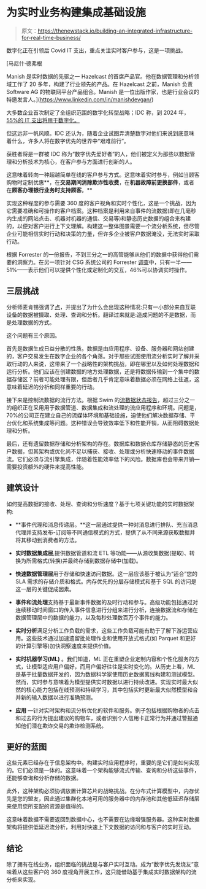 # 为实时业务构建集成基础设施

> 原文：<https://thenewstack.io/building-an-integrated-infrastructure-for-real-time-business/>

数字化正在引领后 Covid IT 支出，重点关注实时客户参与，这是一项挑战。

 [马尼什·德弗根

Manish 是实时数据的先驱之一 Hazelcast 的首席产品官。他在数据管理和分析领域工作了 20 多年，构建了行业领先的产品。在 Hazelcast 之前，Manish 负责 Software AG 的物联网平台产品组合。Manish 是一位出版作家，也是行业会议的特邀发言人。](https://www.linkedin.com/in/manishdevgan/) 

大多数企业首次制定了全组织范围的数字化转型战略；IDC 称，到 2024 年，[55%的 IT 支出将用于数字化。](https://www.idc.com/getdoc.jsp?containerId=US47115521)

但这远非一帆风顺。IDC 还认为，随着企业试图弄清楚数字对他们来说到底意味着什么，许多人将在数字优先的世界中“艰难前行”。

获胜者将是一群被 IDC 称为“数字优先爱好者”的人，他们被定义为那些以数据管理和分析技术为核心，在客户参与方面进行创新的人。

这意味着转向一种超越简单在线的客户参与方式。这意味着实时参与，例如当顾客购物时定制优惠**，在**交易期间消除欺诈性收费**，在**机器故障前更换部件**，或者在**顾客办理银行业务时支持顾客**。**

实现这种程度的参与需要 360 度的客户视角和实时个性化，这是一个挑战，因为它需要准确和可操作的客户档案。这种档案是利用来自事件的流数据(即在几毫秒内生成的网站点击、机器对机器的通信、交易等)和静态历史数据的组合来构建的，以便对客户进行上下文理解。构建这一整体图景需要一个流分析系统，但尽管企业可能相信实时行动和决策的力量，但许多企业被客户数据淹没，无法实时采取行动。

根据 Forrester 的一份报告，不到三分之一的高管能够从他们的数据中获得他们需要的洞察力。在另一项针对 CSG 系统公司的 Forrester [调查](https://www.businesswire.com/news/home/20200513005072/en/CSG-Survey-Internal-Silos-Data-Overload-Hampering-Great-Customer-Experience-Delivery)中，只有一半——51%——表示他们可以提供个性化或定制化的交互，46%可以协调实时操作。

## **三层挑战**

分析师麦肯锡强调了[点](https://www.mckinsey.com/business-functions/mckinsey-analytics/our-insights/the-data-driven-enterprise-of-2025)，并提出了为什么会出现这种情况:只有一小部分来自互联设备的数据被摄取、处理、查询和分析。翻译过来就是:造成问题的不是数据，而是处理数据的方式。

这个问题有三个原因。

首先是数据生成日益分散的性质。数据是由应用程序、设备、服务器和网站创建的，客户交易发生在数字企业的各个角落。对于那些试图使用流分析实时了解并采取行动的人来说，这带来了一个战略性的架构挑战，即在哪里以及如何处理数据和运行分析。他们应该在创建数据的地方处理数据，还是将数据传输到一个集中的数据存储区？前者可能处理有限，但后者几乎肯定意味着数据必须在网络上往返，这意味着延迟的分析和同样重要的行动。

接下来是控制流数据的流行方法。根据 Swim 的[流数据状态报告](https://www.swim.ai/resources/?event=infoq&paper=Streaming-Data-Survey-Report)，超过三分之一的组织正在采用用于数据管道、数据集成和流处理的流应用程序和环境。问题是，70%的公司正在建立自己的流媒体环境和基础设施，迫使他们解决数据存储、平台优化和系统集成等问题。这种错误会导致效率低下和性能开销，从而阻碍数据处理和分析。

最后，还有遗留数据存储和分析架构的存在。数据库和数据仓库存储静态的历史客户数据，但其架构或优化尚不足以捕获、接收、处理或分析快速移动的事件数据流。它们必须与流引擎集成，伴随着性能效率低下的风险。数据库也会带来开销—需要投资额外的硬件来提高性能。

## **建筑设计**

如何提高数据的接收、处理、查询和分析速度？基于七项关键功能的实时数据架构:

*   **事件代理和消息传递层。**这一层通过提供一种对消息进行排队、充当消息代理并支持发布-订阅等不同通信模式的方式，提供了从不同来源获取数据并将其移动到消费者的方法。

*   **实时数据集成层**,提供数据管道和流 ETL 等功能——从源收集数据(提取)、转换为所需格式(转换)并最终存储到数据存储中(加载)。

*   **快速数据管理层**用于存储和快速访问数据。这一层应该基于被认为“适合”您的 SLA 需求的存储介质和格式。内存优先的分层存储模式和基于 SQL 的访问是这一层的关键促成因素。

*   **事件和流处理**支持基于最新事件数据的及时行动和参与。高级功能包括通过对连续移动时间窗口的传入事件信息进行分组来进行分析，连接数据流和存储在数据管理层中的数据的能力，以及每秒处理数百万个事件的能力。

*   **实时分析**满足分析工作负载的需求，这些工作负载可能有助于了解下游运营应用。这些技术通过加速遗留批处理作业和使用开放式格式(如 Parquet 和更好的计算引擎等)加快洞察速度来提供价值。

*   **实时机器学习(ML)** 。我们知道，ML 正在重塑企业定制内容和个性化服务的方式，让模型适应用户偏好，而用户偏好往往是实时变化的。从历史上看，ML 是基于批量数据开发的，因为数据科学家使用历史数据离线构建和测试模型。然而，实时参与意味着为模型提供实时数据以进行持续改进。实现实时最大似然的核心能力包括在线预测和持续学习，其中包括实时更新最大似然模型和合并新的输入数据以进行准确预测。
*   **应用** —针对实时架构和流分析优化的软件和服务。例子包括根据购物者的点击和过去的行为提出建议的购物车，或者识别个人信用卡正常行为并通过警报通知他们潜在欺诈交易的欺诈检测系统。

## **更好的蓝图**

这些元素已经存在于信息架构中。构建实时应用程序时，重要的是它们是如何实现的。它们必须是一体的。这意味着一个架构能够流式传输、查询和分析这些事件，还能够查询和分析存储的数据。

此外，这种架构必须协调放置计算芯片的战略挑战。在分布式计算模型中，内存优先是您的盟友，因此通过集群化本地可用的服务器中的内存池和其他低延迟存储层来使用您所支配的资源是值得的。

这意味着数据不需要返回到数据中心，也不需要在边缘增强服务器。这种实时数据架构将提供低延迟流分析，利用对快速上下文数据的访问和与客户的实时互动。

## **结论**

除了拥有在线业务，组织面临的挑战是与客户实时互动。成为“数字优先发烧友”意味着从这些客户的 360 度视角开展工作，这只能借助基于集成实时数据架构的流分析来实现。

<svg xmlns:xlink="http://www.w3.org/1999/xlink" viewBox="0 0 68 31" version="1.1"><title>Group</title> <desc>Created with Sketch.</desc></svg>